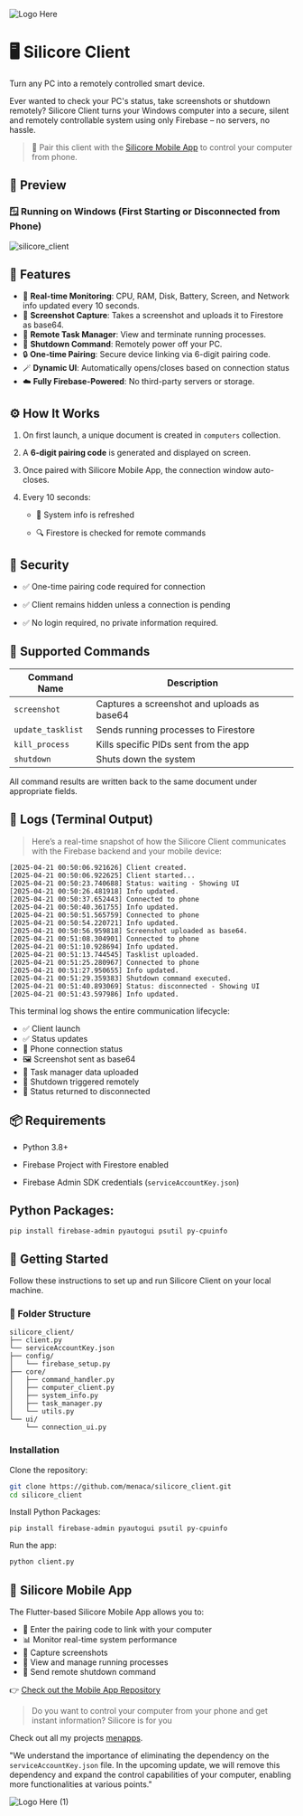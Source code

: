 
![Logo Here](https://github.com/user-attachments/assets/ee4d3343-ecb4-4279-a474-31159c18655d)

# 🖥️ Silicore Client
Turn any PC into a remotely controlled smart device.

Ever wanted to check your PC's status, take screenshots or shutdown remotely?
Silicore Client turns your Windows computer into a secure, silent and remotely controllable system using only Firebase – no servers, no hassle.

> 📱 Pair this client with the [Silicore Mobile App](https://github.com/menaca/silicore) to control your computer from phone.

## 📸 Preview

### 🪟 Running on Windows (First Starting or Disconnected from Phone)
![silicore_client](https://github.com/user-attachments/assets/88f0fa89-3798-42ef-beed-4712f30152a2)

## 🚀 Features

- 🔁 **Real-time Monitoring**: CPU, RAM, Disk, Battery, Screen, and Network info updated every 10 seconds.
- 📸 **Screenshot Capture**: Takes a screenshot and uploads it to Firestore as base64.
- 🧠 **Remote Task Manager**: View and terminate running processes.
- 🔌 **Shutdown Command**: Remotely power off your PC.
- 🔒 **One-time Pairing**: Secure device linking via 6-digit pairing code.
- 🪄 **Dynamic UI**: Automatically opens/closes based on connection status
- ☁️ **Fully Firebase-Powered**: No third-party servers or storage.

## ⚙️ How It Works

1.  On first launch, a unique document is created in `computers` collection.
    
2.  A **6-digit pairing code** is generated and displayed on screen.
    
3.  Once paired with Silicore Mobile App, the connection window auto-closes.
    
4.  Every 10 seconds:
    
    -   🔁 System info is refreshed
        
    -   🔍 Firestore is checked for remote commands

## 🔐 Security

-   ✅ One-time pairing code required for connection
    
-   ✅ Client remains hidden unless a connection is pending

-   ✅ No login required, no private information required.
    
## 🧪 Supported Commands

| Command Name | Description |
|--|--|
| `screenshot` | Captures a screenshot and uploads as base64 |
|`update_tasklist`| Sends running processes to Firestore |
|`kill_process`| Kills specific PIDs sent from the app |
|`shutdown`| Shuts down the system |

All command results are written back to the same document under appropriate fields.    

## 📜 Logs (Terminal Output)

> Here’s a real-time snapshot of how the Silicore Client communicates with the Firebase backend and your mobile device:

```text
[2025-04-21 00:50:06.921626] Client created.
[2025-04-21 00:50:06.922625] Client started...
[2025-04-21 00:50:23.740688] Status: waiting - Showing UI
[2025-04-21 00:50:26.481918] Info updated.
[2025-04-21 00:50:37.652443] Connected to phone
[2025-04-21 00:50:40.361755] Info updated.
[2025-04-21 00:50:51.565759] Connected to phone
[2025-04-21 00:50:54.220721] Info updated.
[2025-04-21 00:50:56.959818] Screenshot uploaded as base64.
[2025-04-21 00:51:08.304901] Connected to phone
[2025-04-21 00:51:10.928694] Info updated.
[2025-04-21 00:51:13.744545] Tasklist uploaded.
[2025-04-21 00:51:25.280967] Connected to phone
[2025-04-21 00:51:27.950655] Info updated.
[2025-04-21 00:51:29.359383] Shutdown command executed.
[2025-04-21 00:51:40.893069] Status: disconnected - Showing UI
[2025-04-21 00:51:43.597986] Info updated.
```
This terminal log shows the entire communication lifecycle:

- ✅ Client launch
- ✅ Status updates
- 📡 Phone connection status
- 🖼️ Screenshot sent as base64
- 🧠 Task manager data uploaded
- 🛑 Shutdown triggered remotely
- 🔄 Status returned to disconnected

## 📦 Requirements

-   Python 3.8+
    
-   Firebase Project with Firestore enabled
    
-   Firebase Admin SDK credentials (`serviceAccountKey.json`)
    

## Python Packages:

`pip install firebase-admin pyautogui psutil py-cpuinfo` 


## 🚀 Getting Started

Follow these instructions to set up and run Silicore Client on your local machine.

### 🧩 Folder Structure

```
silicore_client/
├── client.py
└── serviceAccountKey.json
├── config/
│   └── firebase_setup.py
├── core/
│   ├── command_handler.py
│   ├── computer_client.py
│   ├── system_info.py
│   ├── task_manager.py
│   └── utils.py
└── ui/
    └── connection_ui.py
```

### Installation

Clone the repository:

```bash
git clone https://github.com/menaca/silicore_client.git
cd silicore_client
```

Install Python Packages:

```
pip install firebase-admin pyautogui psutil py-cpuinfo
```

Run the app:

```bash
python client.py
```

## 📱 Silicore Mobile App

The Flutter-based Silicore Mobile App allows you to:

- 🔑 Enter the pairing code to link with your computer
- 📊 Monitor real-time system performance
- 📸 Capture screenshots
- 🧠 View and manage running processes
- 🔌 Send remote shutdown command

👉 [Check out the Mobile App Repository](https://github.com/menaca/silicore)

> Do you want to control your computer from your phone and get instant information? Silicore is for you

Check out all my projects [menapps](https://www.instagram.com/menapps).

"We understand the importance of eliminating the dependency on the `serviceAccountKey.json` file. In the upcoming update, we will remove this dependency and expand the control capabilities of your computer, enabling more functionalities at various points."


![Logo Here (1)](https://github.com/user-attachments/assets/c0a64a2e-fd80-4cd5-bc28-aa318c14943c)


    
